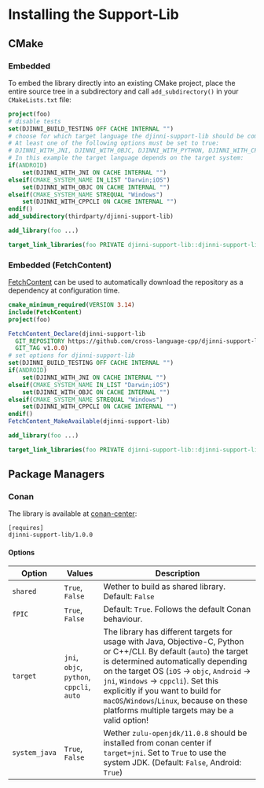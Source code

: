 # Installing the Support-Lib

## CMake

### Embedded

To embed the library directly into an existing CMake project, place the entire source tree in a subdirectory and call
`add_subdirectory()` in your `CMakeLists.txt` file:

```cmake
project(foo)
# disable tests
set(DJINNI_BUILD_TESTING OFF CACHE INTERNAL "")
# choose for which target language the djinni-support-lib should be compiled.
# At least one of the following options must be set to true:
# DJINNI_WITH_JNI, DJINNI_WITH_OBJC, DJINNI_WITH_PYTHON, DJINNI_WITH_CPPCLI
# In this example the target language depends on the target system:
if(ANDROID)
    set(DJINNI_WITH_JNI ON CACHE INTERNAL "")
elseif(CMAKE_SYSTEM_NAME IN_LIST "Darwin;iOS")
    set(DJINNI_WITH_OBJC ON CACHE INTERNAL "")
elseif(CMAKE_SYSTEM_NAME STREQUAL "Windows")
    set(DJINNI_WITH_CPPCLI ON CACHE INTERNAL "")
endif()
add_subdirectory(thirdparty/djinni-support-lib)

add_library(foo ...)

target_link_libraries(foo PRIVATE djinni-support-lib::djinni-support-lib)
```

### Embedded (FetchContent)

[FetchContent](https://cmake.org/cmake/help/v3.14/module/FetchContent.html) can be used to automatically download the repository as a dependency at configuration time.

```cmake
cmake_minimum_required(VERSION 3.14)
include(FetchContent)
project(foo)

FetchContent_Declare(djinni-support-lib
  GIT_REPOSITORY https://github.com/cross-language-cpp/djinni-support-lib.git
  GIT_TAG v1.0.0)
# set options for djinni-support-lib
set(DJINNI_BUILD_TESTING OFF CACHE INTERNAL "")
if(ANDROID)
    set(DJINNI_WITH_JNI ON CACHE INTERNAL "")
elseif(CMAKE_SYSTEM_NAME IN_LIST "Darwin;iOS")
    set(DJINNI_WITH_OBJC ON CACHE INTERNAL "")
elseif(CMAKE_SYSTEM_NAME STREQUAL "Windows")
    set(DJINNI_WITH_CPPCLI ON CACHE INTERNAL "")
endif()
FetchContent_MakeAvailable(djinni-support-lib)

add_library(foo ...)

target_link_libraries(foo PRIVATE djinni-support-lib::djinni-support-lib)
```

## Package Managers

### Conan

The library is available at [conan-center](https://conan.io/center/djinni-support-lib):

```text
[requires]
djinni-support-lib/1.0.0
```

#### Options

| Option | Values | Description |
| ------ | ------ | ----------- |
| `shared` | `True`, `False` | Wether to build as shared library. Default: `False` |
| `fPIC` | `True`, `False` | Default: `True`. Follows the default Conan behaviour. |
| `target` | `jni`, `objc`, `python`, `cppcli`, `auto` | The library has different targets for usage with Java, Objective-C, Python or C++/CLI. By default (`auto`) the target is determined automatically depending on the target OS (`iOS` → `objc`, `Android` → `jni`, `Windows` → `cppcli`). Set this explicitly if you want to build for `macOS`/`Windows`/`Linux`, because on these platforms multiple targets may be a valid option! |
| `system_java` | `True`, `False` | Wether `zulu-openjdk/11.0.8` should be installed from conan center if `target=jni`. Set to `True` to use the system JDK. (Default: `False`, Android: `True`)   |
